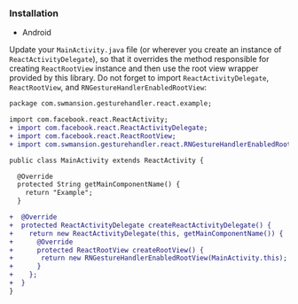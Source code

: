### Installation

- Android

Update your `MainActivity.java` file (or wherever you create an instance of `ReactActivityDelegate`), so that it overrides the method responsible for creating `ReactRootView` instance and then use the root view wrapper provided by this library. Do not forget to import `ReactActivityDelegate`, `ReactRootView`, and `RNGestureHandlerEnabledRootView`:

```diff
package com.swmansion.gesturehandler.react.example;

import com.facebook.react.ReactActivity;
+ import com.facebook.react.ReactActivityDelegate;
+ import com.facebook.react.ReactRootView;
+ import com.swmansion.gesturehandler.react.RNGestureHandlerEnabledRootView;

public class MainActivity extends ReactActivity {

  @Override
  protected String getMainComponentName() {
    return "Example";
  }

+  @Override
+  protected ReactActivityDelegate createReactActivityDelegate() {
+    return new ReactActivityDelegate(this, getMainComponentName()) {
+      @Override
+      protected ReactRootView createRootView() {
+       return new RNGestureHandlerEnabledRootView(MainActivity.this);
+      }
+    };
+  }
}
```
